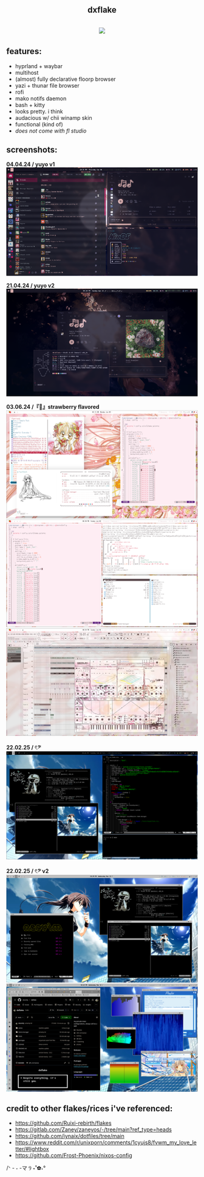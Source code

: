 <h2 align="center">dxflake</h2>
<h2 align="center"><img src="https://i.imgur.com/2ZrAXlX.png" width=500px></h2>

## features:

- hyprland + waybar
- multihost
- (almost) fully declarative floorp browser
- yazi + thunar file browser
- rofi
- mako notifs daemon
- bash + kitty
- looks pretty. i think
- audacious w/ chii winamp skin
- functional (kind of)
- _does not come with fl studio_

## screenshots:

**04.04.24 / yuyo v1** ![image](./extras/screenshots/yuyo.png)

**21.04.24 / yuyo v2** ![image](./extras/screenshots/yuyo2.png)

**03.06.24 /『🍓』strawberry flavored**
![image](./extras/screenshots/strawbf.png)
![image](./extras/screenshots/strawbf1.png)
![image](./extras/screenshots/strawbf2.png)

**22.02.25 / 𓏲𝄢** ![image](./extras/screenshots/musicsavesmysoul.png)

**22.02.25 / 𓏲𝄢 v2** ![image](./extras/screenshots/musicsavesmysoul1.png)
![image](./extras/screenshots/musicsavesmysoul2.png)

## credit to other flakes/rices i've referenced:

- https://github.com/Ruixi-rebirth/flakes
- https://gitlab.com/Zaney/zaneyos/-/tree/main?ref_type=heads
- https://github.com/iynaix/dotfiles/tree/main
- https://www.reddit.com/r/unixporn/comments/1cyujs8/fvwm_my_love_letter/#lightbox
- https://github.com/Frost-Phoenix/nixos-config

/ᐠ - ˕ -マ Ⳋ ⋆˚✿˖°
